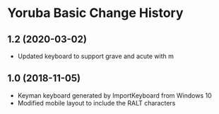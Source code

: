 Yoruba Basic Change History
====================

1.2 (2020-03-02)
----------------
* Updated keyboard to support grave and acute with m

1.0 (2018-11-05)
----------------
* Keyman keyboard generated by ImportKeyboard from Windows 10 
* Modified mobile layout to include the RALT characters

